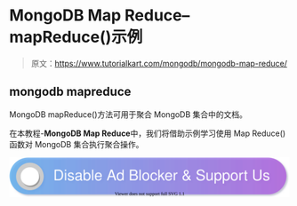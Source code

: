 # MongoDB Map Reduce–mapReduce()示例

> 原文：<https://www.tutorialkart.com/mongodb/mongodb-map-reduce/>

## mongodb mapreduce

MongoDB mapReduce()方法可用于聚合 MongoDB 集合中的文档。

在本教程-**MongoDB Map Reduce**中，我们将借助示例学习使用 Map Reduce()函数对 MongoDB 集合执行聚合操作。

[![](img/925da31b32d6bc3827932f6c8afb11bb.png)](https://www.tutorialkart.com/)